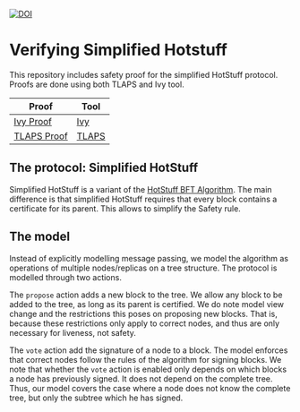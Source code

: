 [![DOI](https://zenodo.org/badge/299863250.svg)](https://zenodo.org/badge/latestdoi/299863250)

# Verifying Simplified Hotstuff 
This repository includes safety proof for the simplified HotStuff protocol.
Proofs are done using both TLAPS and Ivy tool.

| Proof              | Tool                                         |
| ------------------ | -------------------------------------------- |
| [Ivy Proof](ivy)   | [Ivy](http://microsoft.github.io/ivy/)       |
| [TLAPS Proof](tla) | [TLAPS](http://tla.msr-inria.inria.fr/tlaps) |

## The protocol: Simplified HotStuff

Simplified HotStuff is a variant of the [HotStuff BFT Algorithm](https://dl.acm.org/doi/10.1145/3293611.3331591).
The main difference is that simplified HotStuff requires that every block contains a certificate for its parent.
This allows to simplify the Safety rule.

## The model
Instead of explicitly modelling message passing, we model the algorithm as operations of multiple nodes/replicas on a tree structure.
The protocol is modelled through two actions. 

The `propose` action adds a new block to the tree.
We allow any block to be added to the tree, as long as its parent is certified.
We do note model view change and the restrictions this poses on proposing new blocks.
That is, because these restrictions only apply to correct nodes, and thus are only necessary for liveness, not safety.

The `vote` action add the signature of a node to a block.
The model enforces that correct nodes follow the rules of the algorithm for signing blocks.
We note that whether the `vote` action is enabled only depends on which blocks a node has previously signed.
It does not depend on the complete tree.
Thus, our model covers the case where a node does not know the complete tree, but only the subtree which he has signed.
